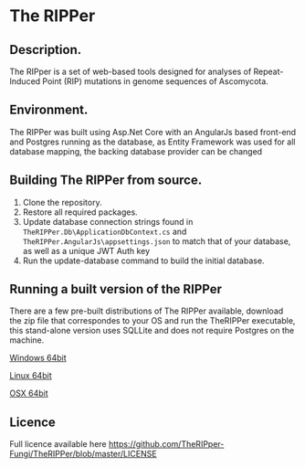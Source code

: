 # The RIPPer

## Description.
The RIPper is a set of web-based tools designed for analyses of Repeat-Induced Point (RIP) mutations in genome sequences of Ascomycota.

## Environment.

The RIPPer was built using Asp.Net Core with an AngularJs based front-end and Postgres running as the database, as Entity Framework was used for all database mapping, the backing database provider can be changed

## Building The RIPPer from source.

1. Clone the repository.
2. Restore all required packages.
3. Update database connection strings found in `TheRIPPer.Db\ApplicationDbContext.cs` and `TheRIPPer.AngularJs\appsettings.json` to match that of your database, as well as a unique JWT Auth key
4. Run the update-database command to build the initial database.

## Running a built version of the RIPPer

There are a few pre-built distributions of The RIPPer available, download the zip file that correspondes to your OS and run the TheRIPPer executable, this stand-alone version uses SQLLite and does not require Postgres on the machine.

[Windows 64bit](https://github.com/TheRIPper-Fungi/TheRIPper/releases/download/latest/The.RIPper.-.Windows.-.64-Bit.zip)

[Linux 64bit](https://github.com/TheRIPper-Fungi/TheRIPper/releases/download/latest-linux/The.RIPper.-.Linux.-.64-Bit.zip)

[OSX 64bit](https://github.com/TheRIPper-Fungi/TheRIPper/releases/download/latest-osx/OSX.64bit.zip)

## Licence

Full licence available here
https://github.com/TheRIPper-Fungi/TheRIPPer/blob/master/LICENSE
